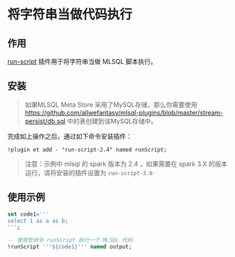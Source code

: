 # 将字符串当做代码执行

## 作用

[run-script](https://github.com/byzer-org/kolo-extension/tree/master/run-script) 插件用于将字符串当做 MLSQL 脚本执行。

## 安装

> 如果MLSQL Meta Store 采用了MySQL存储，那么你需要使用 https://github.com/allwefantasy/mlsql-plugins/blob/master/stream-persist/db.sql
> 中的表创建到该MySQL存储中。

完成如上操作之后，通过如下命令安装插件：

```
!plugin et add - "run-script-2.4" named runScript;
```

> 注意：示例中 mlsql 的 spark 版本为 2.4 ，如果需要在 spark 3.X 的版本运行，请将安装的插件设置为 `run-script-3.0`


## 使用示例

```sql
set code1='''
select 1 as a as b;
''';

-- 使用宏命令 runScript 执行一个 MLSQL 代码
!runScript '''${code1}''' named output;
```